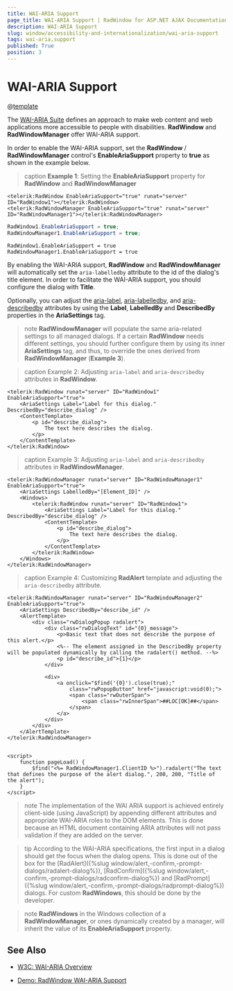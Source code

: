 ```yaml
---
title: WAI-ARIA Support
page_title: WAI-ARIA Support | RadWindow for ASP.NET AJAX Documentation
description: WAI-ARIA Support
slug: window/accessibility-and-internationalization/wai-aria-support
tags: wai-aria,support
published: True
position: 3
---
```


# WAI-ARIA Support

@[template](/_templates/common/wai-aria-templates.md#intro-two-controls "control1: RadWindow, control2: RadWindowManager")

The [WAI-ARIA Suite](http://www.w3.org/WAI/intro/aria) defines an approach to make web content and web applications more accessible to people with disabilities. **RadWindow** and **RadWindowManager** offer WAI-ARIA support.

In order to enable the WAI-ARIA support, set the **RadWindow** / **RadWindowManager** control's **EnableAriaSupport** property to **true** as shown in the example below.

>caption **Example 1**: Setting the **EnableAriaSupport** property for **RadWindow** and **RadWindowManager**

````ASP.NET
<telerik:RadWindow EnableAriaSupport="true" runat="server" ID="RadWindow1"></telerik:RadWindow>
<telerik:RadWindowManager EnableAriaSupport="true" runat="server" ID="RadWindowManager1"></telerik:RadWindowManager>
````
````C#
RadWindow1.EnableAriaSupport = true;
RadWindowManager1.EnableAriaSupport = true;
````
````VB
RadWindow1.EnableAriaSupport = true
RadWindowManager1.EnableAriaSupport = true
````

By enabling the WAI-ARIA support, **RadWindow** and **RadWindowManager** will automatically set the `aria-labelledby` attribute to the id of the dialog's title element. In order to facilitate the WAI-ARIA support, you should configure the dialog with **Title**.    

Optionally, you can adjust the [aria-label](http://www.w3.org/WAI/PF/aria/states_and_properties#aria-label), [aria-labelledby](http://www.w3.org/WAI/PF/aria/states_and_properties#aria-labelledby), and [aria-describedby](http://www.w3.org/WAI/PF/aria/states_and_properties#aria-describedby) attributes by using the **Label**, **LabelledBy** and **DescribedBy** properties in the **AriaSettings** tag.

>note **RadWindowManager** will populate the same aria-related settings to all managed dialogs. If a certain **RadWindow** needs different settings, you should further configure them by using its inner **AriaSettings** tag, and thus, to override the ones derived from **RadWindowManager** (**Example 3**). 

>caption Example 2: Adjusting `aria-label` and `aria-describedby` attributes in **RadWindow**.

````ASP.NET
<telerik:RadWindow runat="server" ID="RadWindow1" EnableAriaSupport="true">
    <AriaSettings Label="Label for this dialog." DescribedBy="describe_dialog" />
    <ContentTemplate>
        <p id="describe_dialog">
            The text here describes the dialog. 
        </p>
    </ContentTemplate>
</telerik:RadWindow>
````

>caption Example 3: Adjusting `aria-label` and `aria-describedby` attributes in **RadWindowManager**.

````ASP.NET
<telerik:RadWindowManager runat="server" ID="RadWindowManager1" EnableAriaSupport="true">
    <AriaSettings LabelledBy="[Element_ID]" />
    <Windows>
        <telerik:RadWindow runat="server" ID="RadWindow1">
            <AriaSettings Label="Label for this dialog." DescribedBy="describe_dialog" />
            <ContentTemplate>
                <p id="describe_dialog">
                    The text here describes the dialog. 
                </p>
            </ContentTemplate>
        </telerik:RadWindow>
    </Windows>
</telerik:RadWindowManager>
````

>caption Example 4: Customizing **RadAlert** template and adjusting the `aria-describedby` attribute.

````ASP.NET
<telerik:RadWindowManager runat="server" ID="RadWindowManager2" EnableAriaSupport="true">
    <AriaSettings DescribedBy="describe_id" />
    <AlertTemplate>
        <div class="rwDialogPopup radalert">
            <div class="rwDialogText" id="{0}_message">
                <p>Basic text that does not describe the purpose of this alert.</p>
                <%-- The element assigned in the DescribedBy property will be populated dynamically by calling the radalert() method. --%>
                <p id="describe_id">{1}</p>
            </div>

            <div>
                <a onclick="$find('{0}').close(true);"
                    class="rwPopupButton" href="javascript:void(0);">
                    <span class="rwOuterSpan">
                        <span class="rwInnerSpan">##LOC[OK]##</span>
                    </span>
                </a>
            </div>
        </div>
    </AlertTemplate>
</telerik:RadWindowManager>


<script>
    function pageLoad() {
        $find("<%= RadWindowManager1.ClientID %>").radalert("The text that defines the purpose of the alert dialog.", 200, 200, "Title of the alert");
    }
</script>
````


>note The implementation of the WAI ARIA support is achieved entirely client-side (using JavaScript) by appending different attributes and appropriate WAI-ARIA roles to the DOM elements.	This is done because an HTML document containing ARIA attributes will not pass validation if they are added on the server.


>tip According to the WAI-ARIA specifications, the first input in a dialog should get the focus when the dialog opens.	This is done out of the box for the [RadAlert]({%slug window/alert,-confirm,-prompt-dialogs/radalert-dialog%}), [RadConfirm]({%slug window/alert,-confirm,-prompt-dialogs/radconfirm-dialog%}) and [RadPrompt]({%slug window/alert,-confirm,-prompt-dialogs/radprompt-dialog%}) dialogs.	For custom **RadWindows**, this should be done by the developer.


>note  **RadWindows** in the Windows collection of a **RadWindowManager**, or ones dynamically created by a manager, will inherit the value of its **EnableAriaSupport** property.


## See Also

 * [W3C: WAI-ARIA Overview](http://www.w3.org/WAI/intro/aria)

 * [Demo: RadWindow WAI-ARIA Support](http://demos.telerik.com/aspnet-ajax/window/examples/waiariasupport/defaultcs.aspx)
